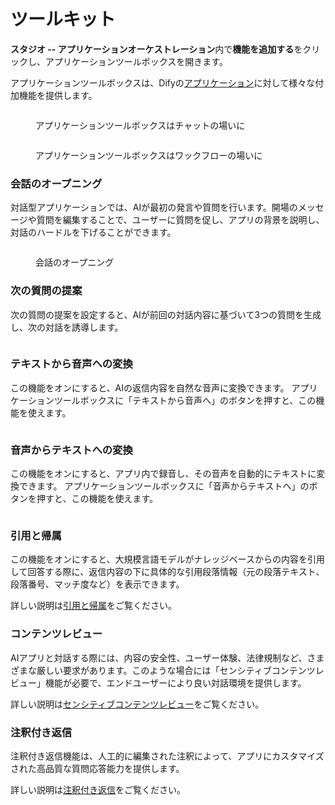 # ツールキット

**スタジオ -- アプリケーションオーケストレーション**内で**機能を追加する**をクリックし、アプリケーションツールボックスを開きます。

アプリケーションツールボックスは、Difyの[アプリケーション](../#application\_type)に対して様々な付加機能を提供します。

<figure><img src="https://assets-docs.dify.ai/img/jp/app-toolkits/73c262c328ba514f529467b4b071f618.webp" alt=""><figcaption><p>アプリケーションツールボックスはチャットの場いに</p></figcaption></figure>

<figure><img src="https://assets-docs.dify.ai/img/jp/app-toolkits/aae2b66632ba74fcfd0048ba59a77529.webp" alt=""><figcaption><p>アプリケーションツールボックスはワックフローの場いに</p></figcaption></figure>

### 会話のオープニング

対話型アプリケーションでは、AIが最初の発言や質問を行います。開場のメッセージや質問を編集することで、ユーザーに質問を促し、アプリの背景を説明し、対話のハードルを下げることができます。

<figure><img src="https://assets-docs.dify.ai/img/jp/app-toolkits/929c5bc6a8d29ad17206fbf0d6833ab5.webp" alt=""><figcaption><p>会話のオープニング</p></figcaption></figure>

### 次の質問の提案

次の質問の提案を設定すると、AIが前回の対話内容に基づいて3つの質問を生成し、次の対話を誘導します。

<figure><img src="https://assets-docs.dify.ai/img/jp/app-toolkits/9a5c1127c43287742f7c61f3aece7d28.webp" alt=""><figcaption></figcaption></figure>

### テキストから音声への変換

この機能をオンにすると、AIの返信内容を自然な音声に変換できます。 アプリケーションツールボックスに「テキストから音声へ」のボタンを押すと、この機能を使えます。

<figure><img src="https://assets-docs.dify.ai/img/jp/app-toolkits/88f61db2d35af1f4c3b0d6b65196ced5.webp" alt=""><figcaption></figcaption></figure>

### 音声からテキストへの変換

この機能をオンにすると、アプリ内で録音し、その音声を自動的にテキストに変換できます。 アプリケーションツールボックスに「音声からテキストへ」のボタンを押すと、この機能を使えます。

<figure><img src="https://assets-docs.dify.ai/img/jp/app-toolkits/c42b062d5b1b1c0fc256c842524f494b.webp" alt=""><figcaption></figcaption></figure>

### 引用と帰属

この機能をオンにすると、大規模言語モデルがナレッジベースからの内容を引用して回答する際に、返信内容の下に具体的な引用段落情報（元の段落テキスト、段落番号、マッチ度など）を表示できます。

詳しい説明は[引用と帰属](../../knowledge-base/retrieval-test-and-citation.md#id-2-yin-yong-yu-gui-shu)をご覧ください。

### コンテンツレビュー

AIアプリと対話する際には、内容の安全性、ユーザー体験、法律規制など、さまざまな厳しい要求があります。このような場合には「センシティブコンテンツレビュー」機能が必要で、エンドユーザーにより良い対話環境を提供します。

詳しい説明は[センシティブコンテンツレビュー](moderation-tool.md)をご覧ください。

### 注釈付き返信

注釈付き返信機能は、人工的に編集された注釈によって、アプリにカスタマイズされた高品質な質問応答能力を提供します。

詳しい説明は[注釈付き返信](../../biao-zhu/annotation-reply.md)をご覧ください。
